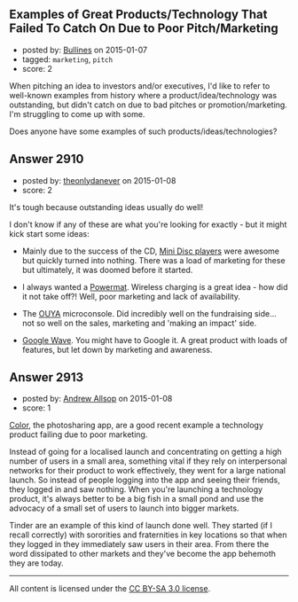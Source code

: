 ## Examples of Great Products/Technology That Failed To Catch On Due to Poor Pitch/Marketing

- posted by: [Bullines](https://stackexchange.com/users/13783/bullines) on 2015-01-07
- tagged: `marketing`, `pitch`
- score: 2

<p>When pitching an idea to investors and/or executives, I'd like to refer to well-known examples from history where a product/idea/technology was outstanding, but didn't catch on due to bad pitches or promotion/marketing. I'm struggling to come up with some.</p>

<p>Does anyone have some examples of such products/ideas/technologies?</p>



## Answer 2910

- posted by: [theonlydanever](https://stackexchange.com/users/4692060/theonlydanever) on 2015-01-08
- score: 2

<p>It's tough because outstanding ideas usually do well!</p>

<p>I don't know if any of these are what you're looking for exactly - but it might kick start some ideas:</p>

<ul>
<li><p>Mainly due to the success of the CD, <a href="http://en.wikipedia.org/wiki/MiniDisc" rel="nofollow">Mini Disc players</a> were awesome but quickly turned into nothing. There was a load of marketing for these but ultimately, it was doomed before it started.</p></li>
<li><p>I always wanted a <a href="http://en.wikipedia.org/wiki/Powermat_Technologies" rel="nofollow">Powermat</a>. Wireless charging is a great idea - how did it not take off?! Well, poor marketing and lack of availability.</p></li>
<li><p>The <a href="http://en.wikipedia.org/wiki/Ouya" rel="nofollow">OUYA</a> microconsole. Did incredibly well on the fundraising side... not so well on the sales, marketing and 'making an impact' side. </p></li>
<li><p><a href="http://en.wikipedia.org/wiki/Apache_Wave" rel="nofollow">Google Wave</a>. You might have to Google it. A great product with loads of features, but let down by marketing and awareness.</p></li>
</ul>



## Answer 2913

- posted by: [Andrew Allsop](https://stackexchange.com/users/3536200/andrew-allsop) on 2015-01-08
- score: 1

<p><a href="http://www.theverge.com/2012/10/17/3516428/color-shuts-down" rel="nofollow">Color</a>, the photosharing app, are a good recent example a technology product failing due to poor marketing.</p>

<p>Instead of going for a localised launch and concentrating on getting a high number of users in a small area, something vital if they rely on interpersonal networks for their product to work effectively, they went for a large national launch. So instead of people logging into the app and seeing their friends, they logged in and saw nothing. When you're launching a technology product, it's always better to be a big fish in a small pond and use the advocacy of a small set of users to launch into bigger markets.</p>

<p>Tinder are an example of this kind of launch done well. They started (if I recall correctly) with sororities and fraternities in key locations so that when they logged in they immediately saw users in their area. From there the word dissipated to other markets and they've become the app behemoth they are today.</p>




---

All content is licensed under the [CC BY-SA 3.0 license](https://creativecommons.org/licenses/by-sa/3.0/).
